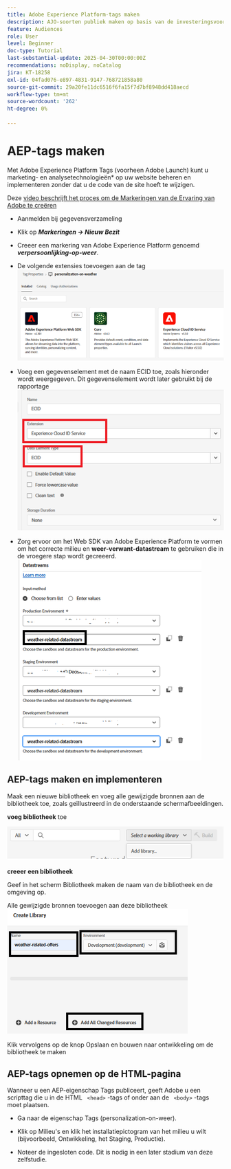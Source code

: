 ```yaml
---
title: Adobe Experience Platform-tags maken
description: AJO-soorten publiek maken op basis van de investeringsvoorkeuren van de gebruiker (voorraden, obligaties, cd's)
feature: Audiences
role: User
level: Beginner
doc-type: Tutorial
last-substantial-update: 2025-04-30T00:00:00Z
recommendations: noDisplay, noCatalog
jira: KT-18258
exl-id: 04fad076-e897-4831-9147-768721858a80
source-git-commit: 29a20fe11dc6516f6fa15f7d7bf8948dd418aecd
workflow-type: tm+mt
source-wordcount: '262'
ht-degree: 0%

---
```


# AEP-tags maken

Met Adobe Experience Platform Tags (voorheen Adobe Launch) kunt u marketing- en analysetechnologieën* op uw website beheren en implementeren zonder dat u de code van de site hoeft te wijzigen.

Deze [ video beschrijft het proces om de Markeringen van de Ervaring van Adobe te creëren ](https://experienceleague.adobe.com/en/playlists/experience-platform-get-started-with-tags)

- Aanmelden bij gegevensverzameling
- Klik op _&#x200B;**Markeringen -> Nieuw Bezit**&#x200B;_

- Creeer een markering van Adobe Experience Platform genoemd _&#x200B;**verpersoonlijking-op-weer**&#x200B;_.

- De volgende extensies toevoegen aan de tag
  ![ markeringen-uitbreidingen ](assets/tags-extensions1.png)
- Voeg een gegevenselement met de naam ECID toe, zoals hieronder wordt weergegeven. Dit gegevenselement wordt later gebruikt bij de rapportage
  ![ ecid-data-element ](assets/ecid-data-element.png)

- Zorg ervoor om het Web SDK van Adobe Experience Platform te vormen om het correcte milieu en **weer-verwant-datastream** te gebruiken die in de vroegere stap wordt gecreeerd.
  ![ web-sdk-configuration ](assets/tags-extensions.png)



## AEP-tags maken en implementeren


Maak een nieuwe bibliotheek en voeg alle gewijzigde bronnen aan de bibliotheek toe, zoals geïllustreerd in de onderstaande schermafbeeldingen.

**voeg bibliotheek** toe

![ nieuw-bibliotheek ](assets/tag-add-library.png)

**creeer een bibliotheek**

Geef in het scherm Bibliotheek maken de naam van de bibliotheek en de omgeving op.

Alle gewijzigde bronnen toevoegen aan deze bibliotheek
![ markering-bibliotheek ](assets/tag-build-library.png)

Klik vervolgens op de knop Opslaan en bouwen naar ontwikkeling om de bibliotheek te maken

## AEP-tags opnemen op de HTML-pagina

Wanneer u een AEP-eigenschap Tags publiceert, geeft Adobe u een scripttag die u in de HTML ``` <head>``` -tags of onder aan de ``` <body>``` -tags moet plaatsen.

- Ga naar de eigenschap Tags (personalization-on-weer).

- Klik op Milieu&#39;s en klik het installatiepictogram van het milieu u wilt (bijvoorbeeld, Ontwikkeling, het Staging, Productie).

- Noteer de ingesloten code. Dit is nodig in een later stadium van deze zelfstudie.
